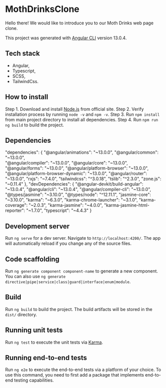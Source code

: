 # MothDrinksClone

Hello there!
We would like to introduce you to our Moth Drinks web page clone.

This project was generated with [Angular CLI](https://github.com/angular/angular-cli) version 13.0.4.

## Tech stack

- Angular,
- Typescript,
- SCSS,
- TailwindCss.

## How to install

Step 1. Download and install [Node.js](https://nodejs.org/en/download/) from official site.
Step 2. Verify installation process by running `node -v` and `npm -v`.
Step 3. Run `npm install` from main project directory to install all dependencies.
Step 4. Run `npm run ng build` to build the project.

## Dependencies

"dependencies": {
  "@angular/animations": "~13.0.0",
  "@angular/common": "~13.0.0",   
  "@angular/compiler": "~13.0.0",
  "@angular/core": "~13.0.0",
  "@angular/forms": "~13.0.0",
  "@angular/platform-browser": "~13.0.0",
  "@angular/platform-browser-dynamic": "~13.0.0",
  "@angular/router": "~13.0.0",
  "rxjs": "~7.4.0",
  "tailwindcss": "^3.0.18",
  "tslib": "^2.3.0",
  "zone.js": "~0.11.4"
},
 "devDependencies": {
  "@angular-devkit/build-angular": "~13.0.4",
  "@angular/cli": "~13.0.4",
  "@angular/compiler-cli": "~13.0.0",
  "@types/jasmine": "~3.10.0",
  "@types/node": "^12.11.1",
  "jasmine-core": "~3.10.0",
  "karma": "~6.3.0",
  "karma-chrome-launcher": "~3.1.0",
  "karma-coverage": "~2.0.3",
  "karma-jasmine": "~4.0.0",
  "karma-jasmine-html-reporter": "~1.7.0",
  "typescript": "~4.4.3"
}

## Development server

Run `ng serve` for a dev server. Navigate to `http://localhost:4200/`. The app will automatically reload if you change any of the source files.

## Code scaffolding

Run `ng generate component component-name` to generate a new component. You can also use `ng generate directive|pipe|service|class|guard|interface|enum|module`.

## Build

Run `ng build` to build the project. The build artifacts will be stored in the `dist/` directory.

## Running unit tests

Run `ng test` to execute the unit tests via [Karma](https://karma-runner.github.io).

## Running end-to-end tests

Run `ng e2e` to execute the end-to-end tests via a platform of your choice. To use this command, you need to first add a package that implements end-to-end testing capabilities.
